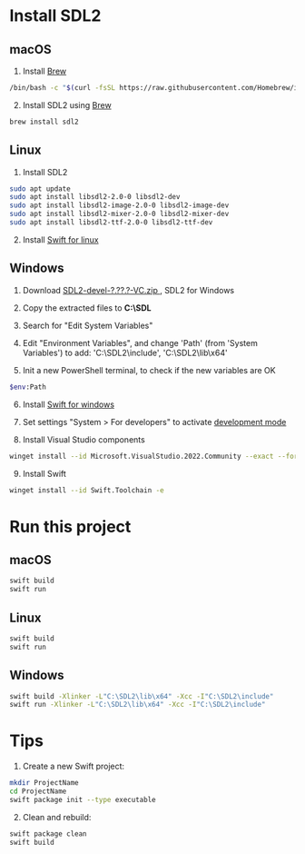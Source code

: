 
# Install SDL2

## macOS

1. Install [Brew](https://brew.sh/)

```bash
/bin/bash -c "$(curl -fsSL https://raw.githubusercontent.com/Homebrew/install/HEAD/install.sh)"
```

2. Install SDL2 using [Brew](https://brew.sh/)

```bash
brew install sdl2
```

## Linux

1. Install SDL2
```bash
sudo apt update
sudo apt install libsdl2-2.0-0 libsdl2-dev
sudo apt install libsdl2-image-2.0-0 libsdl2-image-dev
sudo apt install libsdl2-mixer-2.0-0 libsdl2-mixer-dev
sudo apt install libsdl2-ttf-2.0-0 libsdl2-ttf-dev
```

2. Install [Swift for linux](https://www.swift.org/install/linux/)

## Windows

1. Download [SDL2-devel-?.??.?-VC.zip
](https://github.com/libsdl-org/SDL/releases/), SDL2 for Windows

2. Copy the extracted files to **C:\SDL**

3. Search for "Edit System Variables"

4. Edit "Environment Variables", and change 'Path' (from 'System Variables') to add: 'C:\SDL2\include', 'C:\SDL2\lib\x64'

5. Init a new PowerShell terminal, to check if the new variables are OK

```bash
$env:Path
```

6. Install [Swift for windows](https://www.swift.org/install/windows/winget/)

7. Set settings "System > For developers" to activate [development mode](https://learn.microsoft.com/ca-es/windows/apps/get-started/enable-your-device-for-development)

8. Install Visual Studio components

```bash
winget install --id Microsoft.VisualStudio.2022.Community --exact --force --custom "--add Microsoft.VisualStudio.Component.Windows11SDK.22000 --add Microsoft.VisualStudio.Component.VC.Tools.x86.x64"
```

9. Install Swift

```bash
winget install --id Swift.Toolchain -e
```
# Run this project

## macOS

```bash
swift build
swift run
```

## Linux

```bash
swift build
swift run
```

## Windows

```bash
swift build -Xlinker -L"C:\SDL2\lib\x64" -Xcc -I"C:\SDL2\include"
swift run -Xlinker -L"C:\SDL2\lib\x64" -Xcc -I"C:\SDL2\include"
```

# Tips

1. Create a new Swift project:

```bash
mkdir ProjectName
cd ProjectName
swift package init --type executable
```

2. Clean and rebuild:

```bash
swift package clean
swift build
```